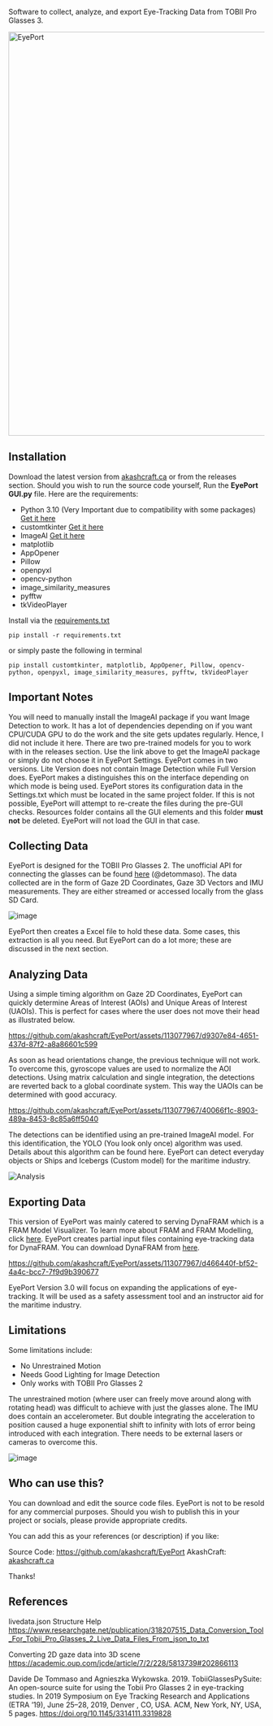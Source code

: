 Software to collect, analyze, and export Eye-Tracking Data from TOBII Pro Glasses 3.

<img width="795" alt="EyePort" src="https://github.com/akashcraft/EyePort/assets/113077967/8affdd2f-cd01-48b8-8563-96bb8061ab81">

## Installation
Download the latest version from [akashcraft.ca](https://akashcraft.ca/eyeport.html) or from the releases section. Should you wish to run the source code yourself, Run the **EyePort GUI.py** file. Here are the requirements:

- Python 3.10 (Very Important due to compatibility with some packages) [Get it here](https://www.python.org/downloads/release/python-3100/)
- customtkinter [Get it here](https://github.com/TomSchimansky/CustomTkinter)
- ImageAI [Get it here](https://github.com/OlafenwaMoses/ImageAI/)
- matplotlib 
- AppOpener
- Pillow
- openpyxl
- opencv-python
- image_similarity_measures
- pyfftw
- tkVideoPlayer

Install via the [requirements.txt](https://github.com/akashcraft/EyePort/files/13757320/requirements.txt)
```
pip install -r requirements.txt
```
or simply paste the following in terminal
```
pip install customtkinter, matplotlib, AppOpener, Pillow, opencv-python, openpyxl, image_similarity_measures, pyfftw, tkVideoPlayer
```

## Important Notes
You will need to manually install the ImageAI package if you want Image Detection to work. It has a lot of dependencies depending on if you want CPU/CUDA GPU to do the work and the site gets updates regularly. Hence, I did not include it here. There are two pre-trained models for you to work with in the releases section. Use the link above to get the ImageAI package or simply do not choose it in EyePort Settings.
EyePort comes in two versions. Lite Version does not contain Image Detection while Full Version does. EyePort makes a distinguishes this on the interface depending on which mode is being used.
EyePort stores its configuration data in the Settings.txt which must be located in the same project folder. If this is not possible, EyePort will attempt to re-create the files during the pre-GUI checks. Resources folder contains all the GUI elements and this folder **must not** be deleted. EyePort will not load the GUI in that case.

## Collecting Data
EyePort is designed for the TOBII Pro Glasses 2. The unofficial API for connecting the glasses can be found [here](https://github.com/ddetommaso/TobiiGlassesPyController) (@detommaso). The data collected are in the form of Gaze 2D Coordinates, Gaze 3D Vectors and IMU measurements. They are either streamed or accessed locally from the glass SD Card.

![image](https://github.com/akashcraft/EyePort/assets/113077967/73a34fd2-1718-49dc-a6a5-4273f656c2e6)

EyePort then creates a Excel file to hold these data. Some cases, this extraction is all you need. But EyePort can do a lot more; these are discussed in the next section.

## Analyzing Data
Using a simple timing algorithm on Gaze 2D Coordinates, EyePort can quickly determine Areas of Interest (AOIs) and Unique Areas of Interest (UAOIs). This is perfect for cases where the user does not move their head as illustrated below.

https://github.com/akashcraft/EyePort/assets/113077967/d9307e84-4651-437d-87f2-a8a86601c599

As soon as head orientations change, the previous technique will not work. To overcome this, gyroscope values are used to normalize the AOI detections. Using matrix calculation and single integration, the detections are reverted back to a global coordinate system. This way the UAOIs can be determined with good accuracy.

https://github.com/akashcraft/EyePort/assets/113077967/40066f1c-8903-489a-8453-8c85a6ff5040

The detections can be identified using an pre-trained ImageAI model. For this identification, the YOLO (You look only once) algorithm was used. Details about this algorithm can be found here. EyePort can detect everyday objects or Ships and Icebergs (Custom model) for the maritime industry.

![Analysis](https://github.com/akashcraft/EyePort/assets/113077967/ae227c9e-9927-4794-a0e2-b9929fdaeea8)

## Exporting Data
This version of EyePort was mainly catered to serving DynaFRAM which is a FRAM Model Visualizer. To learn more about FRAM and FRAM Modelling, click [here](https://opencv-tutorial.readthedocs.io/en/latest/yolo/yolo.html). EyePort creates partial input files containing eye-tracking data for DynaFRAM. You can download DynaFRAM from [here](https://www.engr.mun.ca/~d.smith/dynafram.html).

https://github.com/akashcraft/EyePort/assets/113077967/d466440f-bf52-4a4c-bcc7-7f9d9b390677

EyePort Version 3.0 will focus on expanding the applications of eye-tracking. It will be used as a safety assessment tool and an instructor aid for the maritime industry.

## Limitations
Some limitations include:
- No Unrestrained Motion
- Needs Good Lighting for Image Detection
- Only works with TOBII Pro Glasses 2

The unrestrained motion (where user can freely move around along with rotating head) was difficult to achieve with just the glasses alone. The IMU does contain an accelerometer. But double integrating the acceleration to position caused a huge exponential shift to infinity with lots of error being introduced with each integration. There needs to be external lasers or cameras to overcome this.

![image](https://github.com/akashcraft/EyePort/assets/113077967/044d6650-bc5a-4cfd-a3f9-192879a09c2a)


## Who can use this?
You can download and edit the source code files. EyePort is not to be resold for any commercial purposes.
Should you wish to publish this in your project or socials, please provide appropriate credits.  

You can add this as your references (or description) if you like:

Source Code: https://github.com/akashcraft/EyePort 
AkashCraft: [akashcraft.ca](https://akashcraft.ca)  

Thanks!

## References
livedata.json Structure Help
https://www.researchgate.net/publication/318207515_Data_Conversion_Tool_For_Tobii_Pro_Glasses_2_Live_Data_Files_From_json_to_txt

Converting 2D gaze data into 3D scene
https://academic.oup.com/jcde/article/7/2/228/5813739#202866113

Davide De Tommaso and Agnieszka Wykowska. 2019. TobiiGlassesPySuite: An open-source suite for using the Tobii Pro Glasses 2 in eye-tracking studies. In 2019 Symposium on Eye Tracking Research and Applications (ETRA ’19), June 25–28, 2019, Denver , CO, USA. ACM, New York, NY, USA, 5 pages.
https://doi.org/10.1145/3314111.3319828

